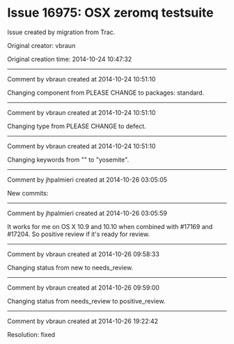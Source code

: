 # Issue 16975: OSX zeromq testsuite

Issue created by migration from Trac.

Original creator: vbraun

Original creation time: 2014-10-24 10:47:32




---

Comment by vbraun created at 2014-10-24 10:51:10

Changing component from PLEASE CHANGE to packages: standard.


---

Comment by vbraun created at 2014-10-24 10:51:10

Changing type from PLEASE CHANGE to defect.


---

Comment by vbraun created at 2014-10-24 10:51:10

Changing keywords from "" to "yosemite".


---

Comment by jhpalmieri created at 2014-10-26 03:05:05

New commits:


---

Comment by jhpalmieri created at 2014-10-26 03:05:59

It works for me on OS X 10.9 and 10.10 when combined with #17169 and #17204. So positive review if it's ready for review.


---

Comment by vbraun created at 2014-10-26 09:58:33

Changing status from new to needs_review.


---

Comment by vbraun created at 2014-10-26 09:59:00

Changing status from needs_review to positive_review.


---

Comment by vbraun created at 2014-10-26 19:22:42

Resolution: fixed
